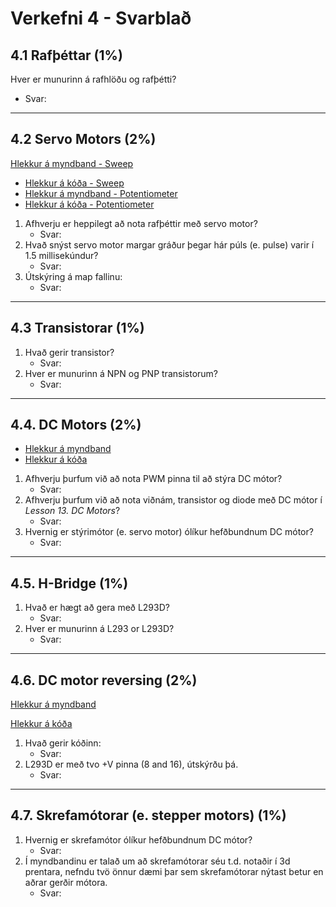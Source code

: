 # Verkefni 4 - Svarblað

## 4.1 Rafþéttar (1%)

Hver er munurinn á rafhlöðu og rafþétti?

- Svar:

---

## 4.2 Servo Motors (2%)

[Hlekkur á myndband - Sweep]()

- [Hlekkur á kóða - Sweep]()
- [Hlekkur á myndband - Potentiometer]()
- [Hlekkur á kóða - Potentiometer]()

1. Afhverju er heppilegt að nota rafþéttir með servo motor?
    - Svar:
2. Hvað snýst servo motor margar gráður þegar hár púls (e. pulse) varir í 1.5 millisekúndur?
    - Svar:
3. Útskýring á map fallinu:
    - Svar:

---

## 4.3 Transistorar (1%)

1. Hvað gerir transistor?
   - Svar:
2. Hver er munurinn á NPN og PNP transistorum?
   - Svar:

---

## 4.4. DC Motors (2%)

- [Hlekkur á myndband]()
- [Hlekkur á kóða]()

1. Afhverju þurfum við að nota PWM pinna til að stýra DC mótor?
   - Svar:
2. Afhverju þurfum við að nota viðnám, transistor og diode með DC mótor í _Lesson 13. DC Motors_?
   - Svar:
3. Hvernig er stýrimótor (e. servo motor) ólíkur hefðbundnum DC mótor?
   - Svar:

---

## 4.5. H-Bridge (1%)

1. Hvað er hægt að gera með L293D?
   - Svar:
2. Hver er munurinn á L293 or L293D?
   - Svar:

---

## 4.6. DC motor reversing (2%)

[Hlekkur á myndband]()

[Hlekkur á kóða]()

1. Hvað gerir kóðinn:
    - Svar:
1. L293D er með tvo +V pinna (8 and 16), útskýrðu þá.
    - Svar:
    
---

## 4.7. Skrefamótorar (e. stepper motors) (1%)

1. Hvernig er skrefamótor ólíkur hefðbundnum DC mótor?
    - Svar:
2. Í myndbandinu er talað um að skrefamótorar séu t.d. notaðir í 3d prentara, nefndu tvö önnur dæmi þar sem skrefamótorar nýtast betur en aðrar gerðir mótora.
    - Svar:
